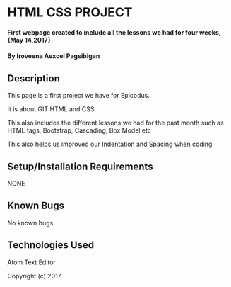 # HTML CSS PROJECT

#### First webpage created to include all the lessons we had for four weeks, {May 14,2017}

#### By Iroveena Aexcel Pagsibigan

## Description

This page is a first project we have for Epicodus.

It is about GIT HTML and CSS

This also includes the different lessons we had for the past month
such as HTML tags, Bootstrap, Cascading, Box Model etc

This also helps us improved our Indentation and Spacing when coding

## Setup/Installation Requirements

NONE

## Known Bugs

No known bugs

## Technologies Used

Atom Text Editor


Copyright (c) 2017
